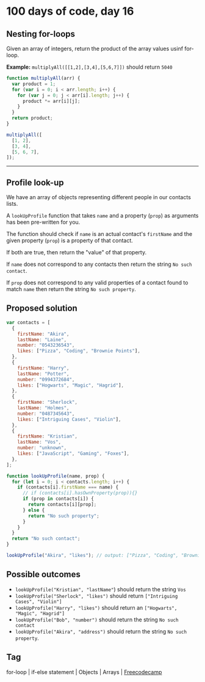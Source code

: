 # 100 days of code, day 16

## Nesting for-loops

Given an array of integers, return the product of the array values usinf for-loop.

**Example:** `multiplyAll([[1,2],[3,4],[5,6,7]])` should return `5040`

```javascript
function multiplyAll(arr) {
  var product = 1;
  for (var i = 0; i < arr.length; i++) {
    for (var j = 0; j < arr[i].length; j++) {
      product *= arr[i][j];
    }
  }
  return product;
}

multiplyAll([
  [1, 2],
  [3, 4],
  [5, 6, 7],
]);
```

---

## Profile look-up

We have an array of objects representing different people in our contacts lists.

A `lookUpProfile` function that takes `name` and a property (`prop`) as arguments has been pre-written for you.

The function should check if `name` is an actual contact's `firstName` and the given property (`prop`) is a property of that contact.

If both are true, then return the "value" of that property.

If `name` does not correspond to any contacts then return the string `No such contact`.

If `prop` does not correspond to any valid properties of a contact found to match `name` then return the string `No such property`.

## Proposed solution

```javascript
var contacts = [
  {
    firstName: "Akira",
    lastName: "Laine",
    number: "0543236543",
    likes: ["Pizza", "Coding", "Brownie Points"],
  },
  {
    firstName: "Harry",
    lastName: "Potter",
    number: "0994372684",
    likes: ["Hogwarts", "Magic", "Hagrid"],
  },
  {
    firstName: "Sherlock",
    lastName: "Holmes",
    number: "0487345643",
    likes: ["Intriguing Cases", "Violin"],
  },
  {
    firstName: "Kristian",
    lastName: "Vos",
    number: "unknown",
    likes: ["JavaScript", "Gaming", "Foxes"],
  },
];

function lookUpProfile(name, prop) {
  for (let i = 0; i < contacts.length; i++) {
    if (contacts[i].firstName === name) {
      // if (contacts[i].hasOwnProperty(prop)){}
      if (prop in contacts[i]) {
        return contacts[i][prop];
      } else {
        return "No such property";
      }
    }
  }
  return "No such contact";
}

lookUpProfile("Akira", "likes"); // output: ["Pizza", "Coding", "Brownie Points"]
```

## Possible outcomes

- `lookUpProfile("Kristian", "lastName"`) should return the string `Vos`
- `lookUpProfile("Sherlock", "likes")` should return `["Intriguing Cases", "Violin"]`
- `lookUpProfile("Harry", "likes")` should return an `["Hogwarts", "Magic", "Hagrid"]`
- `lookUpProfile("Bob", "number")` should return the string `No such contact`
- `lookUpProfile("Akira", "address")` should return the string `No such property`.

## Tag

for-loop | if-else statement | Objects | Arrays | [Freecodecamp](https://freecodecamp.com)
